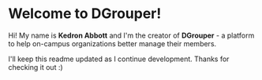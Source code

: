# Welcome to DGrouper!

Hi! My name is **Kedron Abbott** and I'm the creator of **DGrouper** - a platform to help on-campus organizations better manage their members. 

I'll keep this readme updated as I continue development. Thanks for checking it out :)